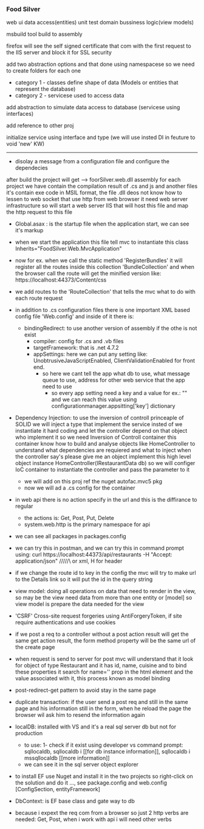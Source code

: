 ### Food Silver

web ui
data access(entities)
unit test
domain bussiness logic(view models)


msbuild tool
build to assembly

firefox will see the self signed certificate that com with the first request to the IIS server and block it for SSL security

add two abstraction options and that done using namespacese so we need to create folders for each one
- category 1 - classes define shape of data (Models or entities that represent the database)
- category 2 - servicese used to access data

add abstraction to simulate data access to database (servicese using interfaces)

add reference to other proj

initialize service using interface and type (we will use insted DI in feuture to void 'new' KW)

--------------

- disolay a message from a configuration file and configure the dependecies

after build the project will get --> foorSilver.web.dll assembly for each project we have contain the compilation result of .cs and js and another files it's contain exe code in MSIL format, the file .dll deos not know how to lessen to web socket that use http from web browser it need web server infrastructure so will start a web server IIS that will host this file and map the http request to this file 


- Global.asax : is the startup file when the application start, we can see it's markup
- when we start the application this file tell mvc to instantiate this class Inherits="FoodSilver.Web.MvcApplication"
- now for ex. when we call the static method 'RegisterBundles' it will register all the routes inside this collection 'BundleCollection' and when the browser call the route will get the minified version like: https://localhost:44373/Content/css
- we add routes to the 'RouteCollection' that tells the mvc what to do with each route request
- in addition to .cs configuration files there is one important XML based config file 'Web.config' and inside of it there is:
  - bindingRedirect: to use another version of assembly if the othe is not exist
    - compiler: config for .cs and .vb files
    - targetFramework: that is .net 4.7.2
    - appSettings: here we can put any setting like: UnobtrusiveJavaScriptEnabled, ClientValidationEnabled for front end.
      - so here we cant tell the app what db to use, what message queue to use, address for other web service that the app need to use
        - so every app setting need a key and a value for ex.: "<add key='message' value='hello' >" and we can reach this value using configurationmanager.appsitting['key'] dictionary
- Dependency Injection: to use the inversion of controll princeaple of SOLID we will inject a type that implement the service insted of we instantiate it hard coding and let the controller depend on that object who implement it so we need Inversion of Controll container this container know how to build and analyse objects like HomeController to understand what dependencies are requiered and what to inject when the controller say's please give me an object implement this high level object instance HomeController(IRestaurantData db) so we will configer IoC container to instantiate the controller and pass the parameter to it
  - we will add on this proj ref the nuget autofac.mvc5 pkg
  - now we will ad a .cs config for the container

- in web api there is no action specify in the url and this is the diffirance to regular
  - the actions is: Get, Post, Put, Delete
  - system.web.http is the primary namespace for api

- we can see all packages in packages.config

- we can try this in postman, and we can try this in command prompt using: curl https://localhost:44373/api/restaurants -H "Accept: application/json" /\/\/\/\/\ or xml, H for header

- if we change the route id to key in the config the mvc will try to make url to the Details link so it will put the id in the query string

- view model: doing all operations on data that need to render in the view, so may be the view need data from more than one entity or [model] so view model is prepare the data needed for the view
- 'CSRF' Cross-site request forgeries using AntiForgeryToken, if site require authentications and use cookies

- if we post a req to a controller without a post action result will get the same get action result, the form method property will be the same url of the create page

- when request is send to server for post mvc will understand that it look for object of type Restaurant and it has id, name, cuisine and to bind these properties it search for name='' prop in the html element and the value associated with it, this process known as model binding

- post-redirect-get pattern to avoid stay in the same page
- duplicate transaction: if the user send a post req and still in the same page and his information still in the form, when he reload the page the browser wil ask him to resend the information again

- localDB: installed with VS and it's a real sql server db but not for production
  - to use: 1- check if it exist using developer vs command prompt: sqllocaldb, sqllocaldb i [[for db instance information]], sqllocaldb i mssqllocaldb [[more information]]
  - we can see it in the sql server object explorer 

- to install EF use Nuget and install it in the two projects so right-click on the solution and do it ..., see package.config and web.config [ConfigSection, entityFramework]

- DbContext: is EF base class and gate way to db

- because i expext the req com from a browser so just 2 http verbs are needed: Get, Post, when i work with api i will need other verbs